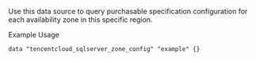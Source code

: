 Use this data source to query purchasable specification configuration for each availability zone in this specific region.

Example Usage

```hcl
data "tencentcloud_sqlserver_zone_config" "example" {}
```